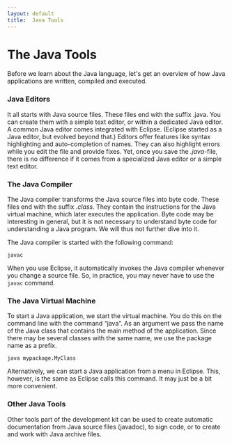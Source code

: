 ```yaml
---
layout: default
title:  Java Tools
---
```



# The Java Tools

Before we learn about the Java language, let's get an overview of how Java applications are written, compiled and executed.

### Java Editors

It all starts with Java source files. These files end with the suffix .java. You can create them with a simple text editor, or within a dedicated Java editor. A common Java editor comes integrated with Eclipse. (Eclipse started as a Java editor, but evolved beyond that.) Editors offer features like syntax highlighting and auto-completion of names. They can also highlight errors while you edit the file and provide fixes. Yet, once you save the *.java*-file, there is no difference if it comes from a specialized Java editor or a simple text editor.

### The Java Compiler

The Java compiler transforms the Java source files into byte code. These files end with the suffix *.class*. They contain the instructions for the Java virtual machine, which later executes the application. Byte code may be  interesting in general, but it is not necessary to understand byte code for understanding a Java program. We will thus not further dive into it.

The Java compiler is started with the following command:

    javac 

When you use Eclipse, it automatically invokes the Java compiler whenever you change a source file. So, in practice, you may never have to use the `javac` command.

### The Java Virtual Machine

To start a Java application, we start the virtual machine. You do this on the command line with the command “java”. As an argument we pass the name of the Java class that contains the main method of the application. Since there may be several classes with the same name, we use the package name as a prefix.

    java mypackage.MyClass

Alternatively, we can start a Java application from a menu in Eclipse. This, however, is the same as Eclipse calls this command. It may just be a bit more convenient.

### Other Java Tools

Other tools part of the development kit can be used to create automatic documentation from Java source files (javadoc), to sign code, or to create and work with Java archive files.

